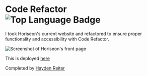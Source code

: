 # Code Refactor ![Top Language Badge](https://img.shields.io/github/languages/top/HaydenReiter/horiseon-code-refactor)

I took Horiseon's current website and refactored to ensure proper functionality and accessibility with Code Refactor.

![Screenshot of Horiseon's front page](./assets/images/HW1.png)

This is deployed [here](https://haydenreiter.github.io/horiseon-code-refactor/)

Completed by [Hayden Reiter](http://github/HaydenReiter)